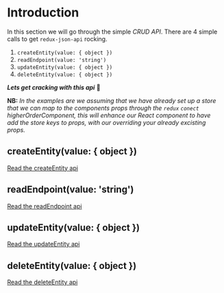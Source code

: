 # Introduction
In this section we will go through the simple _CRUD API_. There are 4 simple calls to get `redux-json-api` rocking.

1. `createEntity(value: { object })`
2. `readEndpoint(value: 'string')`
3. `updateEntity(value: { object })`
4. `deleteEntity(value: { object })`

__*Lets get cracking with this api*__ 🎈

__NB:__ _In the examples are we assuming that we have already set up a store that we can map to the components props through the `redux` `conect` higherOrderComponent, this will enhance our React component to have add the store keys to props, with our overriding your already excisting props._

## createEntity(value: { object })
[Read the createEntity api](apis/createEntity.md)
## readEndpoint(value: 'string')
[Read the readEndpoint api](apis/readEndpoint.md)
## updateEntity(value: { object })
[Read the updateEntity api](apis/updateEntity.md)
## deleteEntity(value: { object })
[Read the deleteEntity api](apis/deleteEntity.md)
